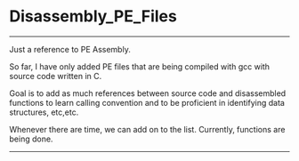 # Disassembly_PE_Files
---

Just a reference to PE Assembly.

So far, I have only added PE files that are being compiled with gcc with source code written in C. 

Goal is to add as much references between source code and disassembled functions to learn calling convention and to be proficient in identifying data structures, etc,etc.

Whenever there are time, we can add on to the list. Currently, functions are being done.

---